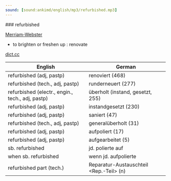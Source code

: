 ```yaml
---
sound: [sound:ankimd/english/mp3/refurbished.mp3]
---
```


\### refurbished

[Merriam-Webster](https://www.merriam-webster.com/dictionary/refurbished)

- to brighten or freshen up : renovate

[dict.cc](https://www.dict.cc/refurbished)

| English        | German       |
| -------------- | ------------ |
| refurbished (adj, pastp) | renoviert (468) |
| refurbished (tech., adj, pastp) | runderneuert (277) |
| refurbished (electr., engin., tech., adj, pastp) | überholt (instand, gesetzt, 255) |
| refurbished (adj, pastp) | instandgesetzt (230) |
| refurbished (adj, pastp) | saniert (47) |
| refurbished (tech., adj, pastp) | generalüberholt (31) |
| refurbished (adj, pastp) | aufpoliert (17) |
| refurbished (adj, pastp) | aufgearbeitet (5) |
| sb. refurbished | jd. polierte auf |
| when sb. refurbished | wenn jd. aufpolierte |
| refurbished part (tech.) | Reparatur-Austauschteil <Rep.-Teil> (n) |
